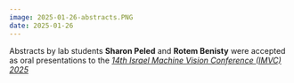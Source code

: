 ```yaml
---
image: 2025-01-26-abstracts.PNG
date: 2025-01-26
---
```


Abstracts by lab students **Sharon Peled** and **Rotem Benisty** were accepted as oral presentations to the [*14th Israel Machine Vision Conference (IMVC) 2025*](https://www.imvc.co.il/)
